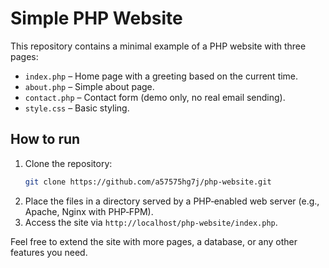 # Simple PHP Website

This repository contains a minimal example of a PHP website with three pages:

- `index.php` – Home page with a greeting based on the current time.
- `about.php` – Simple about page.
- `contact.php` – Contact form (demo only, no real email sending).
- `style.css` – Basic styling.

## How to run
1. Clone the repository:
   ```bash
   git clone https://github.com/a57575hg7j/php-website.git
   ```
2. Place the files in a directory served by a PHP‑enabled web server (e.g., Apache, Nginx with PHP‑FPM).
3. Access the site via `http://localhost/php-website/index.php`.

Feel free to extend the site with more pages, a database, or any other features you need.
